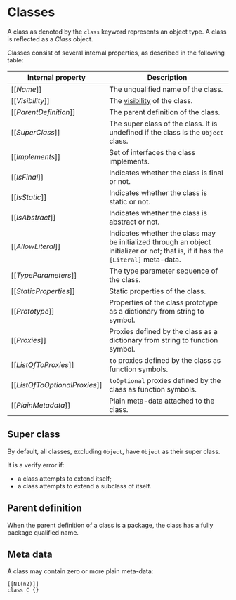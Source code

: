 # Classes

A class as denoted by the `class` keyword represents an object type. A class is reflected as a <i>Class</i> object.

Classes consist of several internal properties, as described in the following table:

| Internal property | Description |
| ----------------- | ----------- |
| \[\[*Name*\]\] | The unqualified name of the class. |
| \[\[*Visibility*\]\] | The [visibility](visibility.md) of the class. |
| \[\[*ParentDefinition*\]\] | The parent definition of the class. |
| \[\[*SuperClass*\]\] | The super class of the class. It is undefined if the class is the `Object` class. |
| \[\[*Implements*\]\] | Set of interfaces the class implements. |
| \[\[*IsFinal*\]\] | Indicates whether the class is final or not. |
| \[\[*IsStatic*\]\] | Indicates whether the class is static or not. |
| \[\[*IsAbstract*\]\] | Indicates whether the class is abstract or not. |
| \[\[*AllowLiteral*\]\] | Indicates whether the class may be initialized through an object initializer or not; that is, if it has the `[Literal]` meta-data. |
| \[\[*TypeParameters*\]\] | The type parameter sequence of the class. |
| \[\[*StaticProperties*\]\] | Static properties of the class. |
| \[\[*Prototype*\]\] | Properties of the class prototype as a dictionary from string to symbol. |
| \[\[*Proxies*\]\] | Proxies defined by the class as a dictionary from string to function symbol. |
| \[\[*ListOfToProxies*\]\] | `to` proxies defined by the class as function symbols. |
| \[\[*ListOfToOptionalProxies*\]\] | `toOptional` proxies defined by the class as function symbols. |
| \[\[*PlainMetadata*\]\] | Plain meta-data attached to the class. |

## Super class

By default, all classes, excluding `Object`, have `Object` as their super class.

It is a verify error if:

* a class attempts to extend itself;
* a class attempts to extend a subclass of itself.

## Parent definition

When the parent definition of a class is a package, the class has a fully package qualified name.

<!--

| Internal property | Description |
| ----------------- | ----------- |
| \[\[*JXMLColor*\]\] | For a JXML base class, indicates the supported color class. |
| \[\[*JXMLVectors*\]\] | For a JXML base class, indicates the supported vector classes. |

## JXML meta-data

A JXML base class may contain a `JXML` meta-data with two optional options `colorClass` and `vectorClass` that specify the fully package qualified name of a support class for the color and vector classes to use throughout XML attribute values in JXML files.

* It is a verify error if the fully package qualified names specified within `JXML` do not resolve to a class.
* It is a verify error if the class specified by `colorClass` does not contain a constructor with the signature `function(...arguments: [*]): void`.
* It is a verify error if the class specified by `vectorClass` does not contain a constructor that takes parameters of a same number type.
* Only one `colorClass` occurrence is allowed, contributing the class to the annotated class \[\[*JXMLColor*\]\] property.
* Multiple `vectorClass` occurrences are allowed, contributing multiple classes to the annotated class \[\[*JXMLVectors*\]\] property.

```
package org.myEngine {
    [JXML(
        colorClass = org.myEngine.Color,
        vectorClass = org.myEngine.Vector,
        vectorClass = org.myEngine.Vector3D
    )]
    public abstract class Node implements JXML {
        /* JXML... */
    }
}
```

-->

## Meta data

A class may contain zero or more plain meta-data:

```
[[N1(n2)]]
class C {}
```